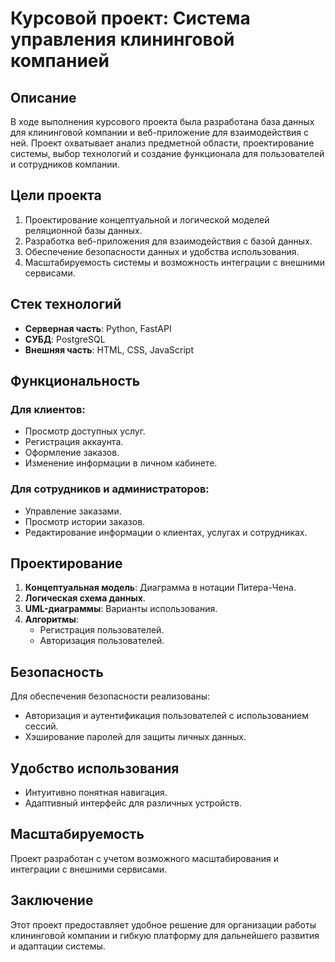 # Курсовой проект: Система управления клининговой компанией

## Описание
В ходе выполнения курсового проекта была разработана база данных для клининговой компании и веб-приложение для взаимодействия с ней. Проект охватывает анализ предметной области, проектирование системы, выбор технологий и создание функционала для пользователей и сотрудников компании.

## Цели проекта
1. Проектирование концептуальной и логической моделей реляционной базы данных.
2. Разработка веб-приложения для взаимодействия с базой данных.
3. Обеспечение безопасности данных и удобства использования.
4. Масштабируемость системы и возможность интеграции с внешними сервисами.

## Стек технологий
- **Серверная часть**: Python, FastAPI
- **СУБД**: PostgreSQL
- **Внешняя часть**: HTML, CSS, JavaScript

## Функциональность
### Для клиентов:
- Просмотр доступных услуг.
- Регистрация аккаунта.
- Оформление заказов.
- Изменение информации в личном кабинете.

### Для сотрудников и администраторов:
- Управление заказами.
- Просмотр истории заказов.
- Редактирование информации о клиентах, услугах и сотрудниках.

## Проектирование
1. **Концептуальная модель**: Диаграмма в нотации Питера-Чена.
2. **Логическая схема данных**.
3. **UML-диаграммы**: Варианты использования.
4. **Алгоритмы**:
   - Регистрация пользователей.
   - Авторизация пользователей.

## Безопасность
Для обеспечения безопасности реализованы:
- Авторизация и аутентификация пользователей с использованием сессий.
- Хэширование паролей для защиты личных данных.

## Удобство использования
- Интуитивно понятная навигация.
- Адаптивный интерфейс для различных устройств.

## Масштабируемость
Проект разработан с учетом возможного масштабирования и интеграции с внешними сервисами.

## Заключение
Этот проект предоставляет удобное решение для организации работы клининговой компании и гибкую платформу для дальнейшего развития и адаптации системы.

